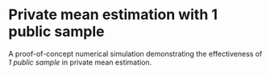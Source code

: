 # Private mean estimation with 1 public sample

A proof-of-concept numerical simulation demonstrating the effectiveness of _1 public sample_ in private mean estimation.
